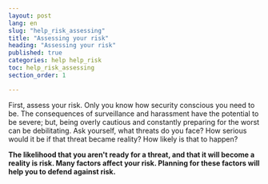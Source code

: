 ```yaml
---
layout: post
lang: en
slug: "help_risk_assessing"
title: "Assessing your risk"
heading: "Assessing your risk"
published: true
categories: help help_risk
toc: help_risk_assessing
section_order: 1

---
```


First, assess your risk. Only you know how security conscious you need to be. The consequences of surveillance and harassment have the potential to be severe; but, being overly cautious and constantly preparing for the worst can be debilitating. Ask yourself, what threats do you face? How serious would it be if that threat became reality? How likely is that to happen?

**The likelihood that you aren't ready for a threat, and that it will become a reality is risk. Many factors affect your risk. Planning for these factors will help you to defend against risk.**